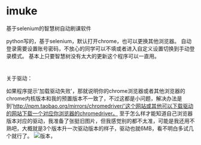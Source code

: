 # imuke
基于selenium的智慧树自动刷课软件

python写的，基于selenium，默认打开chrome，也可以更换其他浏览器。
自动登录需要设置账号密码，不放心的同学可以不填或者进入自定义设置切换到手动登录模式。
基本上只要智慧树没有太大的更新这个程序可以一直用。

# 

关于驱动：

如果程序提示'加载驱动失败'，那就说明你的chrome浏览器或者其他浏览器的chrome内核版本和我的预置版本不一致了，不过这都是小问题，解决办法是到'http://npm.taobao.org/mirrors/chromedriver/'这个网站或其他可以下载驱动的网站下载一个对应你浏览器的chromedriver。
至于怎么样才能知道自己浏览器版本对应的驱动，我准备了张挺旧图片，但我感觉别的都不太准，可能是我还用不熟吧，大概就是3个版本升一次驱动版本的样子，驱动也就6MB，看不明白多试几个就行了。
![版本](https://user-images.githubusercontent.com/33678058/46445414-63a5a280-c7a9-11e8-9b0d-a6183444b2f7.png)，
